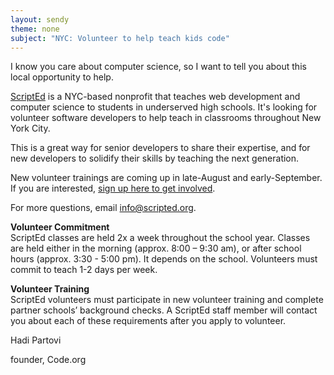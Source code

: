 ```yaml
---
layout: sendy
theme: none
subject: "NYC: Volunteer to help teach kids code"
---
```

I know you care about computer science, so I want to tell you about this local opportunity to help.

[ScriptEd](http://www.scripted.org/) is a NYC-based nonprofit that teaches web development and computer science to students in underserved high schools. It's looking for volunteer software developers to help teach in classrooms throughout New York City. 

This is a great way for senior developers to share their expertise, and for new developers to solidify their skills by teaching the next generation. 

New volunteer trainings are coming up in late-August and early-September. If you are interested, [sign up here to get involved](bit.ly/ScriptEdVolunteer).

For more questions, email [info@scripted.org](mailto:info@scripted.org).

**Volunteer Commitment**<br />
ScriptEd classes are held 2x a week throughout the school year. Classes are held either in the morning (approx. 8:00 – 9:30 am), or after school hours (approx. 3:30 - 5:00 pm). It depends on the school. Volunteers must commit to teach 1-2 days per week.

**Volunteer Training**<br />
ScriptEd volunteers must participate in new volunteer training and complete partner schools’ background checks. A ScriptEd staff member will contact you about each of these requirements after you apply to volunteer.


Hadi Partovi

founder, Code.org

